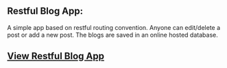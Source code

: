 <h2>Restful Blog App:</h2>
  A simple app based on restful routing convention. Anyone can edit/delete a post or add a new post. The blogs are saved in an online hosted database.
<h2>
<a href="https://restful-blog-app-anand.herokuapp.com/blogs">View Restful Blog App</a
</h2>
